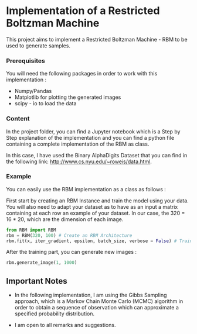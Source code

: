 # Implementation of a Restricted Boltzman Machine

This project aims to implement a Restricted Boltzman Machine - RBM to be used
to generate samples.

### Prerequisites

You will need the following packages in order to work with this implementation :

* Numpy/Pandas
* Matplotlib for plotting the generated images
* scipy -  io to load the data


### Content

In the project folder, you can find a Jupyter notebook which is a Step by Step
explanation of the implementation and you can find a python file containing a complete
implementation of the RBM as class.

In this case, I have used the Binary AlphaDigits Dataset that you can find in the following link:
http://www.cs.nyu.edu/~roweis/data.html.


### Example
You can easily use the RBM implementation as a class as follows :

First start by creating an RBM Instance and train the model using your data.
You will also need to adapt your dataset as to have as an input a matrix containing
at each row an example of your dataset. In our case, the 320 = 16 * 20, which are the dimension
of each image.

```python
from RBM import RBM
rbm = RBM(320, 100) # Create an RBM Architecture
rbm.fit(x, iter_gradient, epsilon, batch_size, verbose = False) # Train the model
```

After the training part, you can generate new images :

```python
rbm.generate_image(1, 1000)
```

## Important Notes

* In the following implementation, I am using the Gibbs Sampling approach, which is a Markov
Chain Monte Carlo (MCMC) algorithm in order to obtain a sequence of observation which can
approximate a specified probability distribution.

* I am open to all remarks and suggestions.
